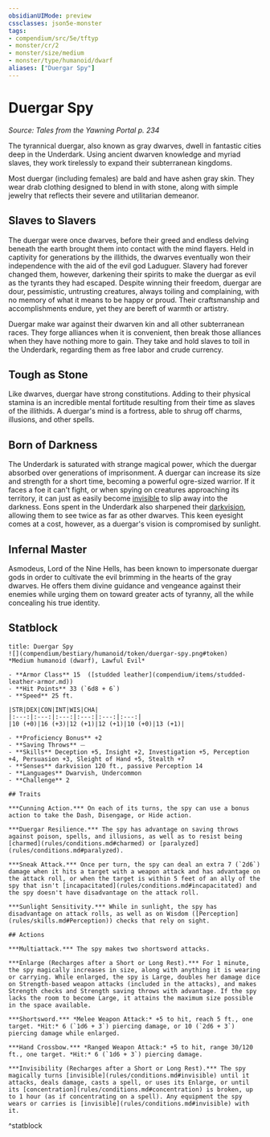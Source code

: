```yaml
---
obsidianUIMode: preview
cssclasses: json5e-monster
tags:
- compendium/src/5e/tftyp
- monster/cr/2
- monster/size/medium
- monster/type/humanoid/dwarf
aliases: ["Duergar Spy"]
---
```

# Duergar Spy
*Source: Tales from the Yawning Portal p. 234*  

The tyrannical duergar, also known as gray dwarves, dwell in fantastic cities deep in the Underdark. Using ancient dwarven knowledge and myriad slaves, they work tirelessly to expand their subterranean kingdoms.

Most duergar (including females) are bald and have ashen gray skin. They wear drab clothing designed to blend in with stone, along with simple jewelry that reflects their severe and utilitarian demeanor.

## Slaves to Slavers

The duergar were once dwarves, before their greed and endless delving beneath the earth brought them into contact with the mind flayers. Held in captivity for generations by the illithids, the dwarves eventually won their independence with the aid of the evil god Laduguer. Slavery had forever changed them, however, darkening their spirits to make the duergar as evil as the tyrants they had escaped. Despite winning their freedom, duergar are dour, pessimistic, untrusting creatures, always toiling and complaining, with no memory of what it means to be happy or proud. Their craftsmanship and accomplishments endure, yet they are bereft of warmth or artistry.

Duergar make war against their dwarven kin and all other subterranean races. They forge alliances when it is convenient, then break those alliances when they have nothing more to gain. They take and hold slaves to toil in the Underdark, regarding them as free labor and crude currency.

## Tough as Stone

Like dwarves, duergar have strong constitutions. Adding to their physical stamina is an incredible mental fortitude resulting from their time as slaves of the illithids. A duergar's mind is a fortress, able to shrug off charms, illusions, and other spells.

## Born of Darkness

The Underdark is saturated with strange magical power, which the duergar absorbed over generations of imprisonment. A duergar can increase its size and strength for a short time, becoming a powerful ogre-sized warrior. If it faces a foe it can't fight, or when spying on creatures approaching its territory, it can just as easily become [invisible](rules/conditions.md#invisible) to slip away into the darkness. Eons spent in the Underdark also sharpened their [darkvision](rules/senses.md#darkvision), allowing them to see twice as far as other dwarves. This keen eyesight comes at a cost, however, as a duergar's vision is compromised by sunlight.

## Infernal Master

Asmodeus, Lord of the Nine Hells, has been known to impersonate duergar gods in order to cultivate the evil brimming in the hearts of the gray dwarves. He offers them divine guidance and vengeance against their enemies while urging them on toward greater acts of tyranny, all the while concealing his true identity.

## Statblock

```ad-statblock
title: Duergar Spy
![](compendium/bestiary/humanoid/token/duergar-spy.png#token)
*Medium humanoid (dwarf), Lawful Evil*

- **Armor Class** 15  ([studded leather](compendium/items/studded-leather-armor.md))
- **Hit Points** 33 (`6d8 + 6`)
- **Speed** 25 ft.

|STR|DEX|CON|INT|WIS|CHA|
|:---:|:---:|:---:|:---:|:---:|:---:|
|10 (+0)|16 (+3)|12 (+1)|12 (+1)|10 (+0)|13 (+1)|

- **Proficiency Bonus** +2
- **Saving Throws** ⏤
- **Skills** Deception +5, Insight +2, Investigation +5, Perception +4, Persuasion +3, Sleight of Hand +5, Stealth +7
- **Senses** darkvision 120 ft., passive Perception 14
- **Languages** Dwarvish, Undercommon
- **Challenge** 2

## Traits

***Cunning Action.*** On each of its turns, the spy can use a bonus action to take the Dash, Disengage, or Hide action.

***Duergar Resilience.*** The spy has advantage on saving throws against poison, spells, and illusions, as well as to resist being [charmed](rules/conditions.md#charmed) or [paralyzed](rules/conditions.md#paralyzed).

***Sneak Attack.*** Once per turn, the spy can deal an extra 7 (`2d6`) damage when it hits a target with a weapon attack and has advantage on the attack roll, or when the target is within 5 feet of an ally of the spy that isn't [incapacitated](rules/conditions.md#incapacitated) and the spy doesn't have disadvantage on the attack roll.

***Sunlight Sensitivity.*** While in sunlight, the spy has disadvantage on attack rolls, as well as on Wisdom ([Perception](rules/skills.md#Perception)) checks that rely on sight.

## Actions

***Multiattack.*** The spy makes two shortsword attacks.

***Enlarge (Recharges after a Short or Long Rest).*** For 1 minute, the spy magically increases in size, along with anything it is wearing or carrying. While enlarged, the spy is Large, doubles her damage dice on Strength-based weapon attacks (included in the attacks), and makes Strength checks and Strength saving throws with advantage. If the spy lacks the room to become Large, it attains the maximum size possible in the space available.

***Shortsword.*** *Melee Weapon Attack:* +5 to hit, reach 5 ft., one target. *Hit:* 6 (`1d6 + 3`) piercing damage, or 10 (`2d6 + 3`) piercing damage while enlarged.

***Hand Crossbow.*** *Ranged Weapon Attack:* +5 to hit, range 30/120 ft., one target. *Hit:* 6 (`1d6 + 3`) piercing damage.

***Invisibility (Recharges after a Short or Long Rest).*** The spy magically turns [invisible](rules/conditions.md#invisible) until it attacks, deals damage, casts a spell, or uses its Enlarge, or until its [concentration](rules/conditions.md#concentration) is broken, up to 1 hour (as if concentrating on a spell). Any equipment the spy wears or carries is [invisible](rules/conditions.md#invisible) with it.
```
^statblock